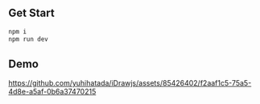 ## Get Start

```bash
npm i
npm run dev
```

## Demo

https://github.com/yuhihatada/iDrawjs/assets/85426402/f2aaf1c5-75a5-4d8e-a5af-0b6a37470215
